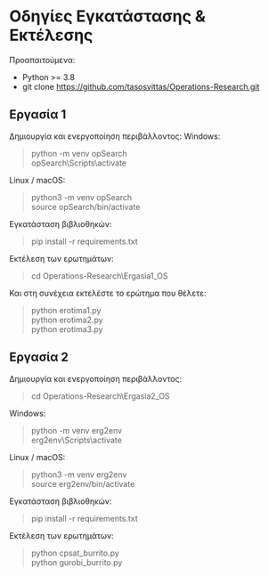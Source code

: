 Οδηγίες Εγκατάστασης & Εκτέλεσης
================================

Προαπαιτούμενα:
- Python >= 3.8
- git clone https://github.com/tasosvittas/Operations-Research.git

## Εργασία 1

Δημιουργία και ενεργοποίηση περιβάλλοντος:
Windows:
> python -m venv opSearch <br>
> opSearch\Scripts\activate

Linux / macOS:
> python3 -m venv opSearch <br>
> source opSearch/bin/activate

Εγκατάσταση βιβλιοθηκών:
> pip install -r requirements.txt

Εκτέλεση των ερωτημάτων:
> cd Operations-Research\Ergasia1_OS

Και στη συνέχεια εκτελέστε το ερώτημα που θέλετε:
> python erotima1.py  
> python erotima2.py  
> python erotima3.py

## Εργασία 2

Δημιουργία και ενεργοποίηση περιβάλλοντος:
> cd Operations-Research\Ergasia2_OS <br>

Windows:
> python -m venv erg2env <br>
> erg2env\Scripts\activate

Linux / macOS:
> python3 -m venv erg2env <br>
> source erg2env/bin/activate

Εγκατάσταση βιβλιοθηκών:
> pip install -r requirements.txt

Εκτέλεση των ερωτημάτων:
> python cpsat_burrito.py  
> python gurobi_burrito.py  
